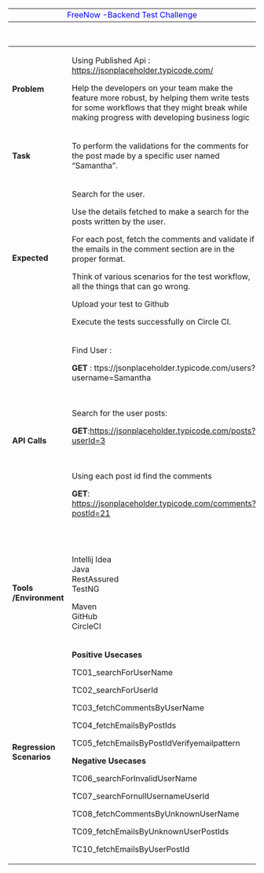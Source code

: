 <p> </p>
<table width="625">
<tbody>
<tr>
<td style="text-align: center;" width="625"><span style="text-align: center; color: #0000ff;">FreeNow -Backend Test Challenge</span></td>
</tr>
</tbody>
</table>
<p> </p>
<table width="623">
<tbody>
<tr>
<td width="162">
<p><strong>Problem</strong></p>
</td>
<td width="462">
<p>Using Published Api : <a href="https://jsonplaceholder.typicode.com/">https://jsonplaceholder.typicode.com/</a></p>
<p>Help the developers on your team make the feature more robust, by helping them write tests for some workflows that they might break while making progress with developing business logic</p>
</td>
</tr>
<tr>
<td width="162">
<p><strong>Task</strong></p>
</td>
<td width="462">
<p>To perform the validations for the comments for the post made by a specific user named “Samantha”.</p>
</td>
</tr>
<tr>
<td width="162">
<p><strong>Expected</strong></p>
</td>
<td width="462">
<p>Search for the user.</p>
<p>Use the details fetched to make a search for the posts written by the user.</p>
<p>For each post, fetch the comments and validate if the emails in the comment section are in the proper format.</p>
<p>Think of various scenarios for the test workflow, all the things that can go wrong.</p>
<p>Upload your test to Github</p>
<p>Execute the tests successfully on Circle CI.</p>
</td>
</tr>
<tr>
<td width="162">
<p><strong>API Calls</strong></p>
</td>
<td width="462">
<p>Find User :</p>
<p><strong>GET </strong>: ttps://jsonplaceholder.typicode.com/users?username=Samantha</p>
<p> </p>
<p>Search for the user posts:</p>
<p><strong>GET</strong>:<a href="https://jsonplaceholder.typicode.com/posts?userId=3">https://jsonplaceholder.typicode.com/posts?userId=3</a></p>
<p> </p>
<p>Using each post id find the comments</p>
<p><strong>GET</strong>: <a href="https://jsonplaceholder.typicode.com/comments?postId=21">https://jsonplaceholder.typicode.com/comments?postId=21</a></p>
<p> </p>
</td>
</tr>
<tr>
<td width="162">
<p><strong>Tools /Environment</strong></p>
</td>
<td width="462">
<p>Intellij Idea<br /> Java<br /> RestAssured<br /> TestNG</p>
<p>Maven<br /> GitHub<br /> CircleCI</p>
</td>
</tr>
<tr>
<td width="162">
<p><strong>Regression Scenarios</strong></p>
</td>
<td width="462">
<p><strong>Positive Usecases</strong></p>
<p>TC01_searchForUserName</p>
<p>TC02_searchForUserId</p>
<p>TC03_fetchCommentsByUserName</p>
<p>TC04_fetchEmailsByPostIds</p>
<p>TC05_fetchEmailsByPostIdVerifyemailpattern</p>
<p><strong>Negative Usecases          </strong></p>
<p>TC06_searchForInvalidUserName</p>
<p>TC07_searchFornullUsernameUserId</p>
<p>TC08_fetchCommentsByUnknownUserName</p>
<p>TC09_fetchEmailsByUnknownUserPostIds</p>
<p>TC10_fetchEmailsByUserPostId</p>
</td>
</tr>
</tbody>
</table>